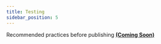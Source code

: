 ```yaml
---
title: Testing
sidebar_position: 5
---
```


Recommended practices before publishing [**(Coming Soon)**](../../roadmap)
